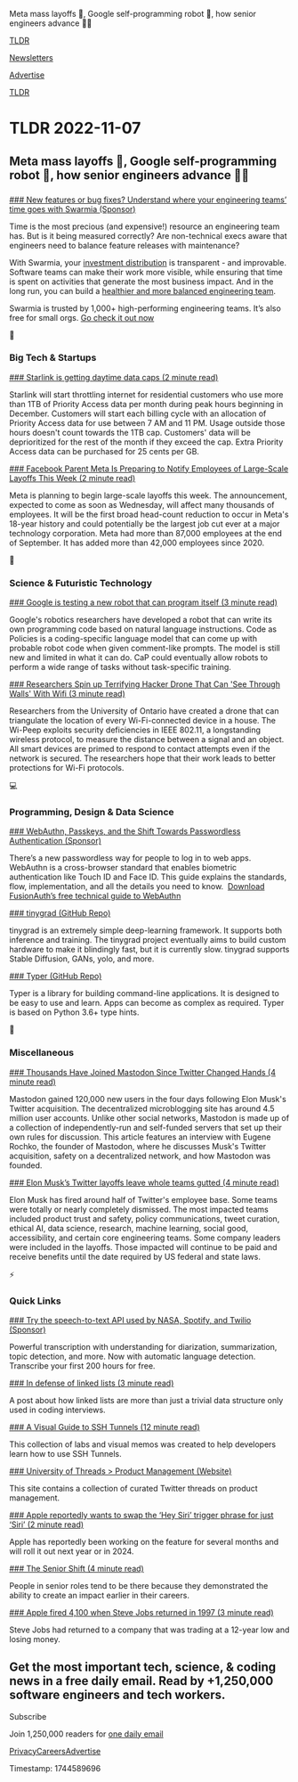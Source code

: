 Meta mass layoffs 💼, Google self-programming robot 🤖, how senior engineers advance 👨‍💻

[TLDR](/)

[Newsletters](/newsletters)

[Advertise](https://advertise.tldr.tech/)

[TLDR](/)

# TLDR 2022-11-07

## Meta mass layoffs 💼, Google self-programming robot 🤖, how senior engineers advance 👨‍💻

### 

[### New features or bug fixes? Understand where your engineering teams’ time goes with Swarmia (Sponsor)](https://www.swarmia.com/investment-distribution/?utm_campaign=TLDR&amp;utm_source=email&amp;utm_medium=cpv&amp;utm_content=november22)

Time is the most precious (and expensive!) resource an engineering team has. But is it being measured correctly? Are non-technical execs aware that engineers need to balance feature releases with maintenance?

With Swarmia, your [investment distribution](https://www.swarmia.com/investment-distribution/?utm_campaign=TLDR&utm_source=email&utm_medium=cpv&utm_content=november22) is transparent - and improvable. Software teams can make their work more visible, while ensuring that time is spent on activities that generate the most business impact. And in the long run, you can build a [healthier and more balanced engineering team](https://www.swarmia.com/investment-distribution/?utm_campaign=TLDR&utm_source=email&utm_medium=cpv&utm_content=november22).

Swarmia is trusted by 1,000+ high-performing engineering teams. It’s also free for small orgs. [Go check it out now](https://www.swarmia.com/investment-distribution/?utm_campaign=TLDR&utm_source=email&utm_medium=cpv&utm_content=november22)

📱

### Big Tech & Startups

[### Starlink is getting daytime data caps (2 minute read)](https://www.theverge.com/2022/11/4/23441356/starlink-data-caps-throttling-residential-internet-priority-basic-access?utm_source=tldrnewsletter)

Starlink will start throttling internet for residential customers who use more than 1TB of Priority Access data per month during peak hours beginning in December. Customers will start each billing cycle with an allocation of Priority Access data for use between 7 AM and 11 PM. Usage outside those hours doesn't count towards the 1TB cap. Customers' data will be deprioritized for the rest of the month if they exceed the cap. Extra Priority Access data can be purchased for 25 cents per GB.

[### Facebook Parent Meta Is Preparing to Notify Employees of Large-Scale Layoffs This Week (2 minute read)](https://archive.ph/4w4Kx?utm_source=tldrnewsletter)

Meta is planning to begin large-scale layoffs this week. The announcement, expected to come as soon as Wednesday, will affect many thousands of employees. It will be the first broad head-count reduction to occur in Meta's 18-year history and could potentially be the largest job cut ever at a major technology corporation. Meta had more than 87,000 employees at the end of September. It has added more than 42,000 employees since 2020.

🚀

### Science & Futuristic Technology

[### Google is testing a new robot that can program itself (3 minute read)](https://www.popsci.com/technology/google-ai-robot-code-as-policies/?utm_source=tldrnewsletter)

Google's robotics researchers have developed a robot that can write its own programming code based on natural language instructions. Code as Policies is a coding-specific language model that can come up with probable robot code when given comment-like prompts. The model is still new and limited in what it can do. CaP could eventually allow robots to perform a wide range of tasks without task-specific training.

[### Researchers Spin up Terrifying Hacker Drone That Can 'See Through Walls' With Wifi (3 minute read)](https://gizmodo.com/drone-see-through-walls-wifi-wi-peep-waterloo-research-1849744061?utm_source=tldrnewsletter)

Researchers from the University of Ontario have created a drone that can triangulate the location of every Wi-Fi-connected device in a house. The Wi-Peep exploits security deficiencies in IEEE 802.11, a longstanding wireless protocol, to measure the distance between a signal and an object. All smart devices are primed to respond to contact attempts even if the network is secured. The researchers hope that their work leads to better protections for Wi-Fi protocols.

💻

### Programming, Design & Data Science

[### WebAuthn, Passkeys, and the Shift Towards Passwordless Authentication (Sponsor)](https://fusionauth.io/tech-papers/webauthn-explained?utm_medium=newsletter&amp;utm_source=tldr&amp;utm_campaign=webauthn)

There’s a new passwordless way for people to log in to web apps. WebAuthn is a cross-browser standard that enables biometric authentication like Touch ID and Face ID. This guide explains the standards, flow, implementation, and all the details you need to know.  [Download FusionAuth’s free technical guide to WebAuthn](https://fusionauth.io/tech-papers/webauthn-explained?utm_medium=newsletter&utm_source=tldr&utm_campaign=webauthn)

[### tinygrad (GitHub Repo)](https://github.com/geohot/tinygrad?utm_source=tldrnewsletter)

tinygrad is an extremely simple deep-learning framework. It supports both inference and training. The tinygrad project eventually aims to build custom hardware to make it blindingly fast, but it is currently slow. tinygrad supports Stable Diffusion, GANs, yolo, and more.

[### Typer (GitHub Repo)](https://github.com/tiangolo/typer?utm_source=tldrnewsletter)

Typer is a library for building command-line applications. It is designed to be easy to use and learn. Apps can become as complex as required. Typer is based on Python 3.6+ type hints.

🎁

### Miscellaneous

[### Thousands Have Joined Mastodon Since Twitter Changed Hands (4 minute read)](https://archive.ph/EGFdY?utm_source=tldrnewsletter)

Mastodon gained 120,000 new users in the four days following Elon Musk's Twitter acquisition. The decentralized microblogging site has around 4.5 million user accounts. Unlike other social networks, Mastodon is made up of a collection of independently-run and self-funded servers that set up their own rules for discussion. This article features an interview with Eugene Rochko, the founder of Mastodon, where he discusses Musk's Twitter acquisition, safety on a decentralized network, and how Mastodon was founded.

[### Elon Musk’s Twitter layoffs leave whole teams gutted (4 minute read)](https://www.theverge.com/2022/11/4/23439790/elon-musk-twitter-layoffs-trust-and-safety-teams-severance?utm_source=tldrnewsletter)

Elon Musk has fired around half of Twitter's employee base. Some teams were totally or nearly completely dismissed. The most impacted teams included product trust and safety, policy communications, tweet curation, ethical AI, data science, research, machine learning, social good, accessibility, and certain core engineering teams. Some company leaders were included in the layoffs. Those impacted will continue to be paid and receive benefits until the date required by US federal and state laws.

⚡

### Quick Links

[### Try the speech-to-text API used by NASA, Spotify, and Twilio (Sponsor)](https://dpgr.am/b04cef8)

Powerful transcription with understanding for diarization, summarization, topic detection, and more. Now with automatic language detection. Transcribe your first 200 hours for free.

[### In defense of linked lists (3 minute read)](http://antirez.com/news/138?utm_source=tldrnewsletter)

A post about how linked lists are more than just a trivial data structure only used in coding interviews.

[### A Visual Guide to SSH Tunnels (12 minute read)](https://iximiuz.com/en/posts/ssh-tunnels/?utm_source=tldrnewsletter)

This collection of labs and visual memos was created to help developers learn how to use SSH Tunnels.

[### University of Threads &gt; Product Management (Website)](https://universityofthreads.com/?utm_source=tldrnewsletter)

This site contains a collection of curated Twitter threads on product management.

[### Apple reportedly wants to swap the ‘Hey Siri’ trigger phrase for just ‘Siri’ (2 minute read)](https://www.theverge.com/2022/11/6/23443110/apple-swap-hey-siri-wake-word-rumors-voice-assistant?utm_source=tldrnewsletter)

Apple has reportedly been working on the feature for several months and will roll it out next year or in 2024.

[### The Senior Shift (4 minute read)](https://skamille.medium.com/the-senior-shift-315f56b79d5?utm_source=tldrnewsletter)

People in senior roles tend to be there because they demonstrated the ability to create an impact earlier in their careers.

[### Apple fired 4,100 when Steve Jobs returned in 1997 (3 minute read)](https://world.hey.com/dhh/apple-fired-4-100-when-steve-jobs-returned-in-1997-57ed6bc6?utm_source=tldrnewsletter)

Steve Jobs had returned to a company that was trading at a 12-year low and losing money.

## Get the most important tech, science, & coding news in a free daily email. Read by +1,250,000 software engineers and tech workers.

Subscribe

Join 1,250,000 readers for [one daily email](/api/latest/tech)

[Privacy](/privacy)[Careers](https://jobs.ashbyhq.com/tldr.tech)[Advertise](/tech/advertise)

Timestamp: 1744589696